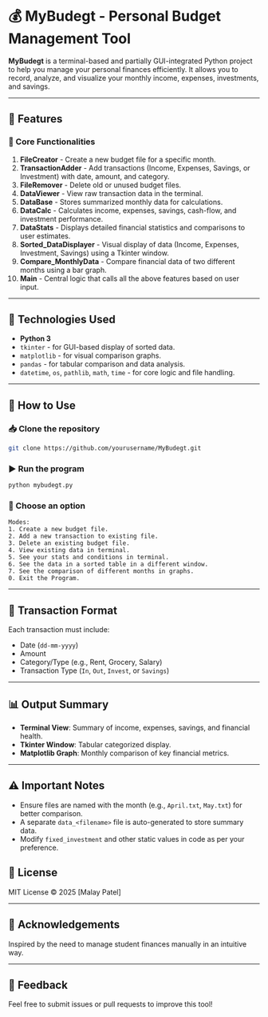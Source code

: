 # 💰 MyBudegt - Personal Budget Management Tool

**MyBudegt** is a terminal-based and partially GUI-integrated Python project to help you manage your personal finances efficiently. It allows you to record, analyze, and visualize your monthly income, expenses, investments, and savings.

---

## 📂 Features

### 🔧 Core Functionalities

1. **FileCreator** - Create a new budget file for a specific month.
2. **TransactionAdder** - Add transactions (Income, Expenses, Savings, or Investment) with date, amount, and category.
3. **FileRemover** - Delete old or unused budget files.
4. **DataViewer** - View raw transaction data in the terminal.
5. **DataBase** - Stores summarized monthly data for calculations.
6. **DataCalc** - Calculates income, expenses, savings, cash-flow, and investment performance.
7. **DataStats** - Displays detailed financial statistics and comparisons to user estimates.
8. **Sorted_DataDisplayer** - Visual display of data (Income, Expenses, Investment, Savings) using a Tkinter window.
9. **Compare_MonthlyData** - Compare financial data of two different months using a bar graph.
10. **Main** - Central logic that calls all the above features based on user input.

---

## 🚀 Technologies Used

- **Python 3**
- `tkinter` - for GUI-based display of sorted data.
- `matplotlib` - for visual comparison graphs.
- `pandas` - for tabular comparison and data analysis.
- `datetime`, `os`, `pathlib`, `math`, `time` - for core logic and file handling.

---

## 🔑 How to Use

### 📥 Clone the repository

```bash
git clone https://github.com/yourusername/MyBudegt.git
```

### ▶️ Run the program

```bash
python mybudegt.py
```

### 🧭 Choose an option

```
Modes:
1. Create a new budget file.
2. Add a new transaction to existing file.
3. Delete an existing budget file.
4. View existing data in terminal.
5. See your stats and conditions in terminal.
6. See the data in a sorted table in a different window.
7. See the comparison of different months in graphs.
0. Exit the Program.
```

---

## 📝 Transaction Format

Each transaction must include:
- Date (`dd-mm-yyyy`)
- Amount
- Category/Type (e.g., Rent, Grocery, Salary)
- Transaction Type (`In`, `Out`, `Invest`, or `Savings`)

---

## 📊 Output Summary

- **Terminal View**: Summary of income, expenses, savings, and financial health.
- **Tkinter Window**: Tabular categorized display.
- **Matplotlib Graph**: Monthly comparison of key financial metrics.

---

## ⚠️ Important Notes

- Ensure files are named with the month (e.g., `April.txt`, `May.txt`) for better comparison.
- A separate `data_<filename>` file is auto-generated to store summary data.
- Modify `fixed_investment` and other static values in code as per your preference.

## 📄 License

MIT License © 2025 [Malay Patel]

---

## 🙌 Acknowledgements

Inspired by the need to manage student finances manually in an intuitive way.

---

## 💬 Feedback

Feel free to submit issues or pull requests to improve this tool!

